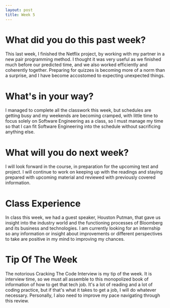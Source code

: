 ```yaml
---
layout: post
title: Week 5
---
```

# What did you do this past week?

This last week, I finished the Netflix project, by working with my partner in a new pair programming method. I thought it was very useful as we finished much before our predicted time, and we also worked efficiently and coherently together. Preparing for quizzes is becoming more of a norm than a surprise, and I have become accostomed to expecting unexpected things.

# What's in your way?

I managed to complete all the classwork this week, but schedules are getting busy and my weekends are becoming cramped, with little time to focus solely on Software Engineering as a class, so I must manage my time so that I can fit Software Engineering into the schedule without sacrificing anything else.

# What will you do next week?

I will look forward in the course, in preparation for the upcoming test and project. I will continue to work on keeping up with the readings and staying prepared with upcoming material and reviewed with previously covered information. 

# Class Experience

In class this week, we had a guest speaker, Houston Putman, that gave us insight into the industry world and the functioning processes of Bloomberg and its business and technologies. I am currently looking for an internship so any information or insight about improvements or different perspectives to take are positive in my mind to improving my chances.

# Tip Of The Week
The notorious Cracking The Code Interview is my tip of the week. It is interview time, so we must all assemble to this monopolized book of information of how to get that tech job. It's a lot of reading and a lot of coding practice, but if that's what it takes to get a job, I will do whatever necessary. Personally, I also need to improve my pace navigating through this review.
